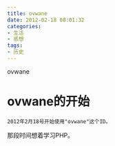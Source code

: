```yaml
---
title: ovwane
date: 2012-02-18 08:01:32
categories:
- 生活
- 感想
tags:
- 历史
---
```

ovwane

# ovwane的开始
	2012年2月18号开始使用"ovwane"这个ID。

那段时间想着学习PHP。